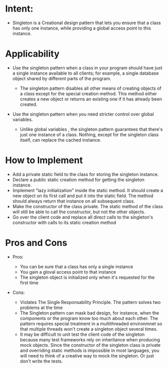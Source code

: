 <!-- Source: https://refactoring.guru/design-patterns/singleton -->

# Intent:
- Singleton is a Creational design pattern that lets you ensure that a class has only one instance, while providing a global 
access point to this instance.


# Applicability
- Use the singleton pattern when a class in your program should have just a single instance available to all clients;
 for example, a single database object shared by different parts of the program.

    * The singleton pattern disables all other means of creating objects of a class except for the special creation
    method. This method either creates a new object or returns an existing one if it has already been created.

    
    
- Use the singleton pattern when you need stricter control over global variables.

    * Unlike global variables , the singleton pattern guarantees that there's just one instance of a class. Nothing,
    except for the singleton class itself, can replace the cached instance.

    
# How to Implement
- Add a private static field to the class for storing the singleton instance.
- Declare a public static creation method for getting the singleton instance.
- Implement "lazy initialization" inside the static method. It should create a new object on its first call and 
put it into the static field. The method should always return that instance on all subsequent class.
- Make the constructor of the class private. The static method of the class will still be able to call the constructor,
but not the other objects.
- Go over the client code and replace all direct calls to the singleton's constructor with calls to its static creation
method


# Pros and Cons
- Pros:
    * You can be sure that a class has only a single instance
    * You gain a gloval access point to that instance
    * The singleton object is initialized only when it's requested for the first time

- Cons:
    * Violates The Single Responsability Principle. The pattern solves two problems at the time
    * The Singleton pattern can mask bad design, for instance, when the components or the program know too much about 
    each other.
    The pattern requires special treatment in a multithreaded environmnet so that multiple threads won't create a singleton
    object several times.
    * It may be difficult to unit test the client code of the singleton because many test frameworks rely on inheritance
    when producing mock objects. Since the constructor of the singleton class is private and overriding static methods is
    impossible in most languages, you will need to think of a creative way to mock the singleton. Or just don't write the
    tests.